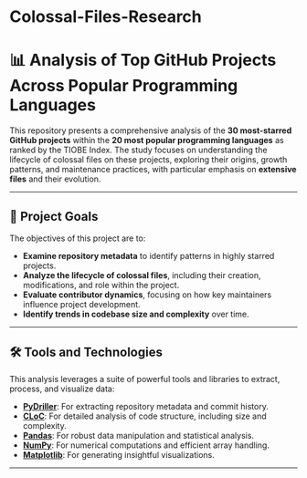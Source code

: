 # Colossal-Files-Research
 
# 📊 Analysis of Top GitHub Projects Across Popular Programming Languages

This repository presents a comprehensive analysis of the **30 most-starred GitHub projects** within the **20 most popular programming languages** as ranked by the TIOBE Index. The study focuses on understanding the lifecycle of colossal files on these projects, exploring their origins, growth patterns, and maintenance practices, with particular emphasis on **extensive files** and their evolution.

---

## 🚀 Project Goals

The objectives of this project are to:  

- **Examine repository metadata** to identify patterns in highly starred projects.  
- **Analyze the lifecycle of colossal files**, including their creation, modifications, and role within the project.  
- **Evaluate contributor dynamics**, focusing on how key maintainers influence project development.  
- **Identify trends in codebase size and complexity** over time.  

---

## 🛠️ Tools and Technologies

This analysis leverages a suite of powerful tools and libraries to extract, process, and visualize data:  

- **[PyDriller](https://github.com/ishepard/pydriller)**: For extracting repository metadata and commit history.  
- **[CLoC](https://github.com/AlDanial/cloc)**: For detailed analysis of code structure, including size and complexity.
- **[Pandas](https://pandas.pydata.org/)**: For robust data manipulation and statistical analysis.  
- **[NumPy](https://numpy.org/)**: For numerical computations and efficient array handling.
- **[Matplotlib](https://matplotlib.org/)**: For generating insightful visualizations.

---
<!--
## 📂 Repository Structure

```plaintext
├── data/               # Raw and processed datasets
├── analysis/           # Jupyter notebooks and Python scripts for detailed exploration
├── scripts/            # Utilities for data extraction and preprocessing
├── visualizations/     # Graphs, charts, and visual assets
└── README.md           # Project documentation
```
-->

